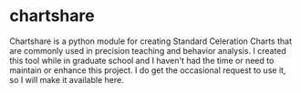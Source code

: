 # chartshare

Chartshare is a python module for creating Standard Celeration Charts that are commonly used in precision teaching and behavior analysis.  I created this tool while in graduate school and I haven't had the time or need to maintain or enhance this project.  I do get the occasional request to use it, so I will make it available here.
